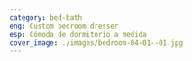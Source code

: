 ```yaml
---
category: bed-bath
eng: Custom bedroom dresser
esp: Cómoda de dormitorio a medida
cover_image: ./images/bedroom-04-01--01.jpg
---
```

